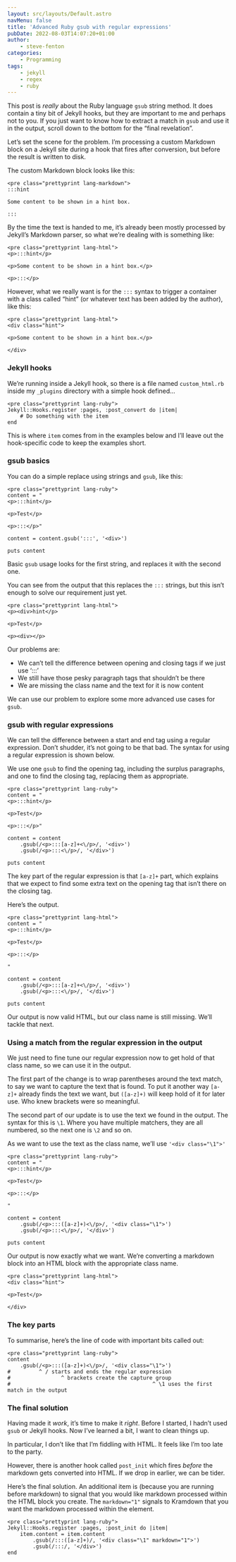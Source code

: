 ```yaml
---
layout: src/layouts/Default.astro
navMenu: false
title: 'Advanced Ruby gsub with regular expressions'
pubDate: 2022-08-03T14:07:20+01:00
author:
    - steve-fenton
categories:
    - Programming
tags:
    - jekyll
    - regex
    - ruby
---
```


This post is *really* about the Ruby language `gsub` string method. It does contain a tiny bit of Jekyll hooks, but they are important to me and perhaps not to you. If you just want to know how to extract a match in `gsub` and use it in the output, scroll down to the bottom for the “final revelation”.

Let’s set the scene for the problem. I’m processing a custom Markdown block on a Jekyll site during a hook that fires after conversion, but before the result is written to disk.

The custom Markdown block looks like this:

```
<pre class="prettyprint lang-markdown">
:::hint

Some content to be shown in a hint box.

:::
```

By the time the text is handed to me, it’s already been mostly processed by Jekyll’s Markdown parser, so what we’re dealing with is something like:

```
<pre class="prettyprint lang-html">
<p>:::hint</p>

<p>Some content to be shown in a hint box.</p>

<p>:::</p>
```

However, what we really want is for the `:::` syntax to trigger a container with a class called “hint” (or whatever text has been added by the author), like this:

```
<pre class="prettyprint lang-html">
<div class="hint">

<p>Some content to be shown in a hint box.</p>

</div>
```

### Jekyll hooks

We’re running inside a Jekyll hook, so there is a file named `custom_html.rb` inside my `_plugins` directory with a simple hook defined…

```
<pre class="prettyprint lang-ruby">
Jekyll::Hooks.register :pages, :post_convert do |item|
    # Do something with the item
end
```

This is where `item` comes from in the examples below and I’ll leave out the hook-specific code to keep the examples short.

### gsub basics

You can do a simple replace using strings and `gsub`, like this:

```
<pre class="prettyprint lang-ruby">
content = "
<p>:::hint</p>

<p>Test</p>

<p>:::</p>"

content = content.gsub(':::', '<div>')

puts content
```

Basic `gsub` usage looks for the first string, and replaces it with the second one.

You can see from the output that this replaces the `:::` strings, but this isn’t enough to solve our requirement just yet.

```
<pre class="prettyprint lang-html">
<p><div>hint</p>

<p>Test</p>

<p><div></p>
```

Our problems are:

- We can’t tell the difference between opening and closing tags if we just use ‘:::’
- We still have those pesky paragraph tags that shouldn’t be there
- We are missing the class name and the text for it is now content

We can use our problem to explore some more advanced use cases for `gsub`.

### gsub with regular expressions

We can tell the difference between a start and end tag using a regular expression. Don’t shudder, it’s not going to be that bad. The syntax for using a regular expression is shown below.

We use one `gsub` to find the opening tag, including the surplus paragraphs, and one to find the closing tag, replacing them as appropriate.

```
<pre class="prettyprint lang-ruby">
content = "
<p>:::hint</p>

<p>Test</p>

<p>:::</p>"

content = content
    .gsub(/<p>:::[a-z]+<\/p>/, '<div>')
    .gsub(/<p>:::<\/p>/, '</div>')

puts content
```

The key part of the regular expression is that `[a-z]+` part, which explains that we expect to find some extra text on the opening tag that isn’t there on the closing tag.

Here’s the output.

```
<pre class="prettyprint lang-html">
content = "
<p>:::hint</p>

<p>Test</p>

<p>:::</p>

"

content = content
    .gsub(/<p>:::[a-z]+<\/p>/, '<div>')
    .gsub(/<p>:::<\/p>/, '</div>')

puts content
```

Our output is now valid HTML, but our class name is still missing. We’ll tackle that next.

### Using a match from the regular expression in the output

We just need to fine tune our regular expression now to get hold of that class name, so we can use it in the output.

The first part of the change is to wrap parentheses around the text match, to say we want to capture the text that is found. To put it another way `[a-z]+` already finds the text we want, but `([a-z]+)` will keep hold of it for later use. Who knew brackets were so meaningful.

The second part of our update is to use the text we found in the output. The syntax for this is `\1`. Where you have multiple matchers, they are all numbered, so the next one is `\2` and so on.

As we want to use the text as the class name, we’ll use `'<div class="\1">'`

```
<pre class="prettyprint lang-ruby">
content = "
<p>:::hint</p>

<p>Test</p>

<p>:::</p>

"

content = content
    .gsub(/<p>:::([a-z]+)<\/p>/, '<div class="\1">')
    .gsub(/<p>:::<\/p>/, '</div>')

puts content
```

Our output is now exactly what we want. We’re converting a markdown block into an HTML block with the appropriate class name.

```
<pre class="prettyprint lang-html">
<div class="hint">

<p>Test</p>

</div>
```

### The key parts

To summarise, here’s the line of code with important bits called out:

```
<pre class="prettyprint lang-ruby">
content
    .gsub(/<p>:::([a-z]+)<\/p>/, '<div class="\1">')
#         ^ / starts and ends the regular expression
#                ^ brackets create the capture group
#                                             ^ \1 uses the first match in the output
```

### The final solution

Having made it *work*, it’s time to make it *right*. Before I started, I hadn’t used `gsub` or Jekyll hooks. Now I’ve learned a bit, I want to clean things up.

In particular, I don’t like that I’m fiddling with HTML. It feels like I’m too late to the party.

However, there is another hook called `post_init` which fires *before* the markdown gets converted into HTML. If we drop in earlier, we can be tider.

Here’s the final solution. An additional item is (because you are running before markdown) to signal that you would like markdown processed within the HTML block you create. The `markdown="1"` signals to Kramdown that you want the markdown processed within the element.

```
<pre class="prettyprint lang-ruby">
Jekyll::Hooks.register :pages, :post_init do |item|
    item.content = item.content
        .gsub(/:::([a-z]+)/, '<div class="\1" markdown="1">')
        .gsub(/:::/, '</div>')
end
```